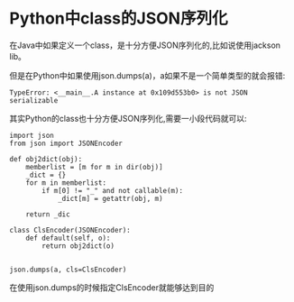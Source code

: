 Python中class的JSON序列化
=========================

在Java中如果定义一个class，是十分方便JSON序列化的,比如说使用jackson lib。

但是在Python中如果使用json.dumps(a)，a如果不是一个简单类型的就会报错:

    TypeError: <__main__.A instance at 0x109d553b0> is not JSON serializable

其实Python的class也十分方便JSON序列化,需要一小段代码就可以:

    import json
    from json import JSONEncoder

    def obj2dict(obj):
        memberlist = [m for m in dir(obj)]
        _dict = {}
        for m in memberlist:
            if m[0] != "_" and not callable(m):
                _dict[m] = getattr(obj, m)

        return _dic

    class ClsEncoder(JSONEncoder):
        def default(self, o):
            return obj2dict(o)


    json.dumps(a, cls=ClsEncoder)

在使用json.dumps的时候指定ClsEncoder就能够达到目的
